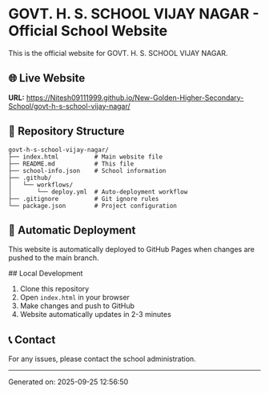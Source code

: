 # GOVT. H. S. SCHOOL VIJAY NAGAR - Official School Website

This is the official website for GOVT. H. S. SCHOOL VIJAY NAGAR.

## 🌐 Live Website
**URL:** https://Nitesh09111999.github.io/New-Golden-Higher-Secondary-School/govt-h-s-school-vijay-nagar/

## 📁 Repository Structure
```
govt-h-s-school-vijay-nagar/
├── index.html          # Main website file
├── README.md           # This file
├── school-info.json    # School information
├── .github/
│   └── workflows/
│       └── deploy.yml  # Auto-deployment workflow
├── .gitignore          # Git ignore rules
└── package.json        # Project configuration
```

## 🚀 Automatic Deployment
This website is automatically deployed to GitHub Pages when changes are pushed to the main branch.

##️ Local Development
1. Clone this repository
2. Open `index.html` in your browser
3. Make changes and push to GitHub
4. Website automatically updates in 2-3 minutes

## 📞 Contact
For any issues, please contact the school administration.

---
Generated on: 2025-09-25 12:56:50
